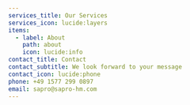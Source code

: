```yaml
---
services_title: Our Services
services_icon: lucide:layers
items:
  - label: About
    path: about
    icon: lucide:info
contact_title: Contact
contact_subtitle: We look forward to your message
contact_icon: lucide:phone
phone: +49 1577 299 0897
email: sapro@sapro-hm.com
---
```

